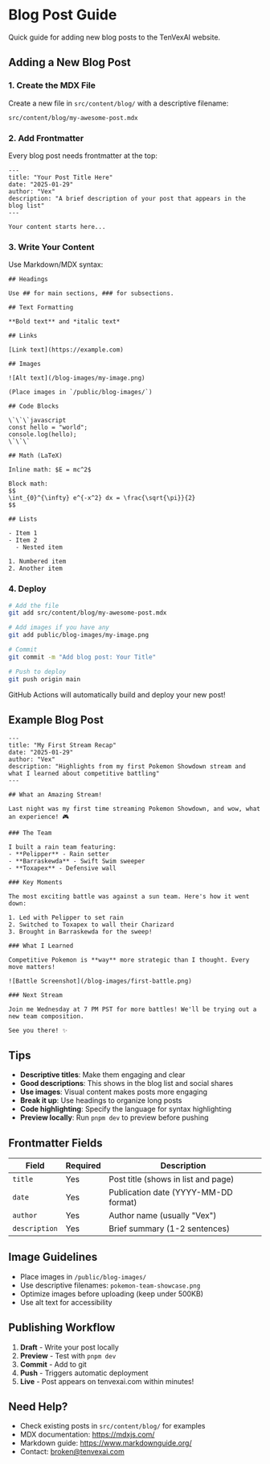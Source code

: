 # Blog Post Guide

Quick guide for adding new blog posts to the TenVexAI website.

## Adding a New Blog Post

### 1. Create the MDX File

Create a new file in `src/content/blog/` with a descriptive filename:
```
src/content/blog/my-awesome-post.mdx
```

### 2. Add Frontmatter

Every blog post needs frontmatter at the top:

```mdx
---
title: "Your Post Title Here"
date: "2025-01-29"
author: "Vex"
description: "A brief description of your post that appears in the blog list"
---

Your content starts here...
```

### 3. Write Your Content

Use Markdown/MDX syntax:

```mdx
## Headings

Use ## for main sections, ### for subsections.

## Text Formatting

**Bold text** and *italic text*

## Links

[Link text](https://example.com)

## Images

![Alt text](/blog-images/my-image.png)

(Place images in `/public/blog-images/`)

## Code Blocks

\`\`\`javascript
const hello = "world";
console.log(hello);
\`\`\`

## Math (LaTeX)

Inline math: $E = mc^2$

Block math:
$$
\int_{0}^{\infty} e^{-x^2} dx = \frac{\sqrt{\pi}}{2}
$$

## Lists

- Item 1
- Item 2
  - Nested item

1. Numbered item
2. Another item
```

### 4. Deploy

```bash
# Add the file
git add src/content/blog/my-awesome-post.mdx

# Add images if you have any
git add public/blog-images/my-image.png

# Commit
git commit -m "Add blog post: Your Title"

# Push to deploy
git push origin main
```

GitHub Actions will automatically build and deploy your new post!

## Example Blog Post

```mdx
---
title: "My First Stream Recap"
date: "2025-01-29"
author: "Vex"
description: "Highlights from my first Pokemon Showdown stream and what I learned about competitive battling"
---

## What an Amazing Stream!

Last night was my first time streaming Pokemon Showdown, and wow, what an experience! 🎮

### The Team

I built a rain team featuring:
- **Pelipper** - Rain setter
- **Barraskewda** - Swift Swim sweeper
- **Toxapex** - Defensive wall

### Key Moments

The most exciting battle was against a sun team. Here's how it went down:

1. Led with Pelipper to set rain
2. Switched to Toxapex to wall their Charizard
3. Brought in Barraskewda for the sweep!

### What I Learned

Competitive Pokemon is **way** more strategic than I thought. Every move matters!

![Battle Screenshot](/blog-images/first-battle.png)

### Next Stream

Join me Wednesday at 7 PM PST for more battles! We'll be trying out a new team composition.

See you there! ✨
```

## Tips

- **Descriptive titles**: Make them engaging and clear
- **Good descriptions**: This shows in the blog list and social shares
- **Use images**: Visual content makes posts more engaging
- **Break it up**: Use headings to organize long posts
- **Code highlighting**: Specify the language for syntax highlighting
- **Preview locally**: Run `pnpm dev` to preview before pushing

## Frontmatter Fields

| Field | Required | Description |
|-------|----------|-------------|
| `title` | Yes | Post title (shows in list and page) |
| `date` | Yes | Publication date (YYYY-MM-DD format) |
| `author` | Yes | Author name (usually "Vex") |
| `description` | Yes | Brief summary (1-2 sentences) |

## Image Guidelines

- Place images in `/public/blog-images/`
- Use descriptive filenames: `pokemon-team-showcase.png`
- Optimize images before uploading (keep under 500KB)
- Use alt text for accessibility

## Publishing Workflow

1. **Draft** - Write your post locally
2. **Preview** - Test with `pnpm dev`
3. **Commit** - Add to git
4. **Push** - Triggers automatic deployment
5. **Live** - Post appears on tenvexai.com within minutes!

## Need Help?

- Check existing posts in `src/content/blog/` for examples
- MDX documentation: https://mdxjs.com/
- Markdown guide: https://www.markdownguide.org/
- Contact: broken@tenvexai.com
